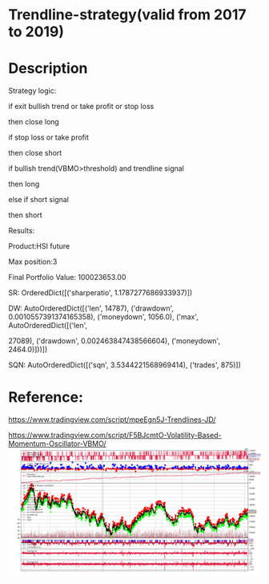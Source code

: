 # Trendline-strategy(valid from 2017 to 2019) 

# Description
Strategy logic:

if exit bullish trend or take profit or stop loss

  then close long
  
if stop loss or take profit

  then close short
  
if bullish trend(VBMO>threshold) and trendline signal

  then long
  
else if short signal

  then short


Results:

Product:HSI future

Max position:3

Final Portfolio Value: 100023653.00

SR: OrderedDict([('sharperatio', 1.1787277686933937)])

DW: AutoOrderedDict([('len', 14787), ('drawdown', 0.0010557391374165358), ('moneydown', 1056.0), ('max', AutoOrderedDict([('len', 

27089), ('drawdown', 0.002463847438566604), ('moneydown', 2464.0)]))])

SQN: AutoOrderedDict([('sqn', 3.5344221568969414), ('trades', 875)])


# Reference:
https://www.tradingview.com/script/mpeEgn5J-Trendlines-JD/

https://www.tradingview.com/script/F5BJcmtO-Volatility-Based-Momentum-Oscillator-VBMO/
![image alt text](image_0.png)
